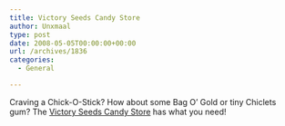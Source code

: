 ```yaml
---
title: Victory Seeds Candy Store
author: Unxmaal
type: post
date: 2008-05-05T00:00:00+00:00
url: /archives/1836
categories:
  - General

---
```

Craving a Chick-O-Stick? How about some Bag O&#8217; Gold or tiny Chiclets gum? The [Victory Seeds Candy Store][1] has what you need!

 [1]: http://www.victoryseeds.com/candystore/index.html